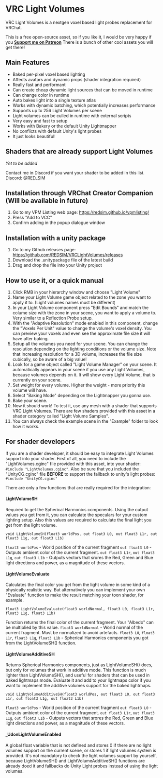 # VRC Light Volumes
VRC Light Volumes is a nextgen voxel based light probes replacement for VRChat.

This is a free open-source asset, so if you like it, I would be very happy if you **[Support me on Patreon](https://www.patreon.com/red_sim/ "Support me on Patreon")** There is a bunch of other cool assets you will get there!

## Main Features
- Baked per-pixel voxel based lighting
- Affects avatars and dynamic props (shader integration required)
- Really fast and performant
- Can create cheap dynamic light sources that can be moved in runtime
- Can change color in runtime
- Auto bakes light into a single texture atlas
- Works with dynamic batching, which potentially increases performance
- Supports up to 256 Light Volumes per scene
- Light volumes can be culled in runtime with external scripts
- Very easy and fast to setup
- Works with Bakery or the default Unity Lightmapper
- No conflicts with default Unity's light probes
- It just looks beautiful!

## Shaders that are already support Light Volumes

*Yet to be added*

Contact me in Discord if you want your shader to be added in this list.
Discord: @RED_SIM

## Installation through VRChat Creator Companion (Will be available in future)
1. Go to my VPM Listing web page: https://redsim.github.io/vpmlisting/
2. Press "Add to VCC"
3. Confirm adding in the popup dialogue window

## Installation with a unity package
1. Go to my Github releases page: https://github.com/REDSIM/VRCLightVolumes/releases
2. Download the .unitypackage file of the latest build
3. Drag and drop the file into your Unity project

## How to use it, or a quick manual
1. Click RMB in your hierarchy window and choose "Light Volume"
2. Name your Light Volume game object related to the zone you want to apply it to. (Light volumes names must be different)
3. In your Light Volume component press "Edit Bounds" and match the  colume size with the zone in your scene, you want to apply a volume to. Very similar to a Reflection Probe setup.
4. With the "Adaptive Resolution" mode enabled in this component, change the "Voxels Per Unit" value to change the volume's voxel density. You can preview your voxels and even see the approximate file size it will have after baking.
5. Setup all the volumes you need for your scene. You can change the resolution depending on the lighting conditions or the volume size. Note that increasing resolution for a 3D volume, increases the file size cubically, so be aware of a big value!
6. Look for a game object called "Light Volume Manager" on your scene. It automatically appears in your scene if you use any Light Volumes, because volumes depends on it. It will show every Light Volume, that is currently on your scene.
7. Set weight for every volume. Higher the weight - more priority this volume will have.
8. Select "Baking Mode" depending on the Lightmapper you gonna use.
9. Bake your scene.
10. Now it should work! To test it, use any mesh with a shader that supports VRC Light Volumes. There are few shaders provided with this asset in a shader category called "Light Volume Samples".
11. You can always check the example scene in the "Example" folder to look how it works.

## For shader developers
If you are a shader developer, it should be easy to integrate Light Volumes support into your shader. First of all, you need to include the "LightVolumes.cginc" file provided with this asset, into your shader:  `#include "LightVolumes.cginc"`. 
Also be sure that you included the "UnityCG.cginc" file **BEFORE** to support the fallback to unity's light probes:  `#include "UnityCG.cginc"`

There are only a few functions that are really required for the integration: 
#### LightVolumeSH
Required to get the Spherical Harmonics components. Using the output values you get from it, you can calculate the speculars for your custom lighting setup. Also this values are required to calculate the final light you get from the light volume.

```
void LightVolumeSH(float3 worldPos, out float3 L0, out float3 L1r, out float3 L1g, out float3 L1b)
```

`float3 worldPos` - World position of the current fragment
`out float3 L0` - Outputs ambient color of the current fragment.
`out float3 L1r`, `out float3 L1g`, `out float3 L1b` - Outputs vectors that srores the Red, Green and Blue light directions and power, as a magnitude of these vectors.
#### LightVolumeEvaluate
Calculates the final color you get from the light volume in some kind of a physically realistic way. But alternatively you can implement your own "Evaluate" function to make the result matching your toon shader, for example.

```
float3 LightVolumeEvaluate(float3 worldNormal, float3 L0, float3 L1r, float3 L1g, float3 L1b)
```

Function returns the final color of the current fragment. Your "Albedo" can be multiplied by this value.
`float3 worldNormal` - World normal of the current fragment. Must be normalized to avoid artefacts.
`float3 L0`, `float3 L1r`, `float3 L1g`, `float3 L1b` - Spherical Harmonics components you got from the LightVolumeSH() function.
#### LightVolumeAdditiveSH
Returns Spherical Harmonics components, just as LightVolumeSH() does, but only for volumes that work in additive mode. This function is much lighter than LightVolumeSH(), and useful for shaders that can be used in baked lightmaps mode. Evaluate it and add to your lightmaps color if you want to implement the additive volumes support for the baked lightmaps.

```
void LightVolumeAdditiveSH(float3 worldPos, out float3 L0, out float3 L1r, out float3 L1g, out float3 L1b)
```

`float3 worldPos` - World position of the current fragment
`out float3 L0` - Outputs ambient color of the current fragment.
`out float3 L1r`, `out float3 L1g`, `out float3 L1b` - Outputs vectors that srores the Red, Green and Blue light directions and power, as a magnitude of these vectors.

#### \_UdonLightVolumeEnabled
A global float variable that is not defined and stores 0 if there are no light volumes support on the current scene, or stores 1 if light volumes system is provided. It's not mandatory to check the light volumes support by yourself, because LightVolumeSH() and LightVolumeAdditiveSH() functions are already doed it and fallbacks do Unity Light probes instead of using the light volumes.
